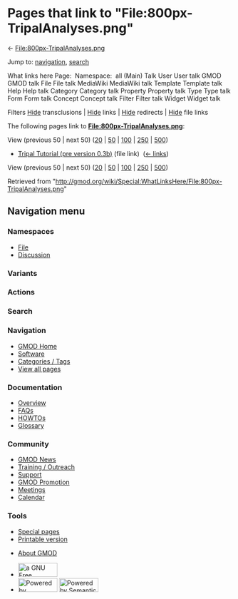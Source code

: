 <div id="mw-page-base" class="noprint">

</div>

<div id="mw-head-base" class="noprint">

</div>

<div id="content" class="mw-body" role="main">

<span id="top"></span>

<div id="mw-js-message" style="display:none;">

</div>



# <span dir="auto">Pages that link to "File:800px-TripalAnalyses.png"</span>

<div id="bodyContent">

<div id="contentSub">

←
[File:800px-TripalAnalyses.png](/wiki/File:800px-TripalAnalyses.png "File:800px-TripalAnalyses.png")

</div>

<div id="jump-to-nav" class="mw-jump">

Jump to: [navigation](#mw-navigation), [search](#p-search)

</div>

<div id="mw-content-text">

What links here Page:  Namespace:  all (Main) Talk User User talk GMOD
GMOD talk File File talk MediaWiki MediaWiki talk Template Template talk
Help Help talk Category Category talk Property Property talk Type Type
talk Form Form talk Concept Concept talk Filter Filter talk Widget
Widget talk

Filters
[Hide](/mediawiki/index.php?title=Special:WhatLinksHere/File:800px-TripalAnalyses.png&hidetrans=1 "Special:WhatLinksHere/File:800px-TripalAnalyses.png")
transclusions \|
[Hide](/mediawiki/index.php?title=Special:WhatLinksHere/File:800px-TripalAnalyses.png&hidelinks=1 "Special:WhatLinksHere/File:800px-TripalAnalyses.png")
links \|
[Hide](/mediawiki/index.php?title=Special:WhatLinksHere/File:800px-TripalAnalyses.png&hideredirs=1 "Special:WhatLinksHere/File:800px-TripalAnalyses.png")
redirects \|
[Hide](/mediawiki/index.php?title=Special:WhatLinksHere/File:800px-TripalAnalyses.png&hideimages=1 "Special:WhatLinksHere/File:800px-TripalAnalyses.png")
file links

The following pages link to
**[File:800px-TripalAnalyses.png](/wiki/File:800px-TripalAnalyses.png "File:800px-TripalAnalyses.png")**:

View (previous 50 \| next 50)
([20](/mediawiki/index.php?title=Special:WhatLinksHere/File:800px-TripalAnalyses.png&limit=20 "Special:WhatLinksHere/File:800px-TripalAnalyses.png")
\|
[50](/mediawiki/index.php?title=Special:WhatLinksHere/File:800px-TripalAnalyses.png&limit=50 "Special:WhatLinksHere/File:800px-TripalAnalyses.png")
\|
[100](/mediawiki/index.php?title=Special:WhatLinksHere/File:800px-TripalAnalyses.png&limit=100 "Special:WhatLinksHere/File:800px-TripalAnalyses.png")
\|
[250](/mediawiki/index.php?title=Special:WhatLinksHere/File:800px-TripalAnalyses.png&limit=250 "Special:WhatLinksHere/File:800px-TripalAnalyses.png")
\|
[500](/mediawiki/index.php?title=Special:WhatLinksHere/File:800px-TripalAnalyses.png&limit=500 "Special:WhatLinksHere/File:800px-TripalAnalyses.png"))

- [Tripal Tutorial (pre version
  0.3b)](/wiki/Tripal_Tutorial_(pre_version_0.3b) "Tripal Tutorial (pre version 0.3b)")
  (file link) ‎ <span class="mw-whatlinkshere-tools">([←
  links](/mediawiki/index.php?title=Special:WhatLinksHere&target=Tripal+Tutorial+%28pre+version+0.3b%29 "Special:WhatLinksHere"))</span>

View (previous 50 \| next 50)
([20](/mediawiki/index.php?title=Special:WhatLinksHere/File:800px-TripalAnalyses.png&limit=20 "Special:WhatLinksHere/File:800px-TripalAnalyses.png")
\|
[50](/mediawiki/index.php?title=Special:WhatLinksHere/File:800px-TripalAnalyses.png&limit=50 "Special:WhatLinksHere/File:800px-TripalAnalyses.png")
\|
[100](/mediawiki/index.php?title=Special:WhatLinksHere/File:800px-TripalAnalyses.png&limit=100 "Special:WhatLinksHere/File:800px-TripalAnalyses.png")
\|
[250](/mediawiki/index.php?title=Special:WhatLinksHere/File:800px-TripalAnalyses.png&limit=250 "Special:WhatLinksHere/File:800px-TripalAnalyses.png")
\|
[500](/mediawiki/index.php?title=Special:WhatLinksHere/File:800px-TripalAnalyses.png&limit=500 "Special:WhatLinksHere/File:800px-TripalAnalyses.png"))

</div>

<div class="printfooter">

Retrieved from
"<http://gmod.org/wiki/Special:WhatLinksHere/File:800px-TripalAnalyses.png>"

</div>

<div id="catlinks" class="catlinks catlinks-allhidden">

</div>

<div class="visualClear">

</div>

</div>

</div>

<div id="mw-navigation">

## Navigation menu

<div id="mw-head">



<div id="left-navigation">

<div id="p-namespaces" class="vectorTabs" role="navigation"
aria-labelledby="p-namespaces-label">

### Namespaces

- <span id="ca-nstab-image"><a href="/wiki/File:800px-TripalAnalyses.png" accesskey="c"
  title="View the file page [c]">File</a></span>
- <span id="ca-talk"><a
  href="/mediawiki/index.php?title=File_talk:800px-TripalAnalyses.png&amp;action=edit&amp;redlink=1"
  accesskey="t"
  title="Discussion about the content page [t]">Discussion</a></span>

</div>

<div id="p-variants" class="vectorMenu emptyPortlet" role="navigation"
aria-labelledby="p-variants-label">

### 

### Variants[](#)

<div class="menu">

</div>

</div>

</div>

<div id="right-navigation">



<div id="p-cactions" class="vectorMenu emptyPortlet" role="navigation"
aria-labelledby="p-cactions-label">

### Actions[](#)

<div class="menu">

</div>

</div>

<div id="p-search" role="search">

### Search

<div id="simpleSearch">

</div>

</div>

</div>

</div>

<div id="mw-panel">

<div id="p-logo" role="banner">

<a href="/wiki/Main_Page"
style="background-image: url(http://gmod.org/images/GMOD-cogs.png);"
title="Visit the main page"></a>

</div>

<div id="p-Navigation" class="portal" role="navigation"
aria-labelledby="p-Navigation-label">

### Navigation

<div class="body">

- <span id="n-GMOD-Home">[GMOD Home](/wiki/Main_Page)</span>
- <span id="n-Software">[Software](/wiki/GMOD_Components)</span>
- <span id="n-Categories-.2F-Tags">[Categories /
  Tags](/wiki/Categories)</span>
- <span id="n-View-all-pages">[View all
  pages](/wiki/Special:AllPages)</span>

</div>

</div>

<div id="p-Documentation" class="portal" role="navigation"
aria-labelledby="p-Documentation-label">

### Documentation

<div class="body">

- <span id="n-Overview">[Overview](/wiki/Overview)</span>
- <span id="n-FAQs">[FAQs](/wiki/Category:FAQ)</span>
- <span id="n-HOWTOs">[HOWTOs](/wiki/Category:HOWTO)</span>
- <span id="n-Glossary">[Glossary](/wiki/Glossary)</span>

</div>

</div>

<div id="p-Community" class="portal" role="navigation"
aria-labelledby="p-Community-label">

### Community

<div class="body">

- <span id="n-GMOD-News">[GMOD News](/wiki/GMOD_News)</span>
- <span id="n-Training-.2F-Outreach">[Training /
  Outreach](/wiki/Training_and_Outreach)</span>
- <span id="n-Support">[Support](/wiki/Support)</span>
- <span id="n-GMOD-Promotion">[GMOD
  Promotion](/wiki/GMOD_Promotion)</span>
- <span id="n-Meetings">[Meetings](/wiki/Meetings)</span>
- <span id="n-Calendar">[Calendar](/wiki/Calendar)</span>

</div>

</div>

<div id="p-tb" class="portal" role="navigation"
aria-labelledby="p-tb-label">

### Tools

<div class="body">

- <span id="t-specialpages"><a href="/wiki/Special:SpecialPages" accesskey="q"
  title="A list of all special pages [q]">Special pages</a></span>
- <span id="t-print"><a
  href="/mediawiki/index.php?title=Special:WhatLinksHere/File:800px-TripalAnalyses.png&amp;printable=yes"
  rel="alternate" accesskey="p"
  title="Printable version of this page [p]">Printable version</a></span>

</div>

</div>

</div>

</div>

<div id="footer" role="contentinfo">

- <span id="footer-places-about">[About
  GMOD](/wiki/GMOD:About "GMOD:About")</span>

<!-- -->

- <span id="footer-copyrightico">[<img src="http://www.gnu.org/graphics/gfdl-logo-small.png" width="88"
  height="31" alt="a GNU Free Documentation License" />](http://www.gnu.org/licenses/fdl-1.3.html)</span>
- <span id="footer-poweredbyico">[<img src="/mediawiki/skins/common/images/poweredby_mediawiki_88x31.png"
  width="88" height="31" alt="Powered by MediaWiki" />](//www.mediawiki.org/)
  [<img
  src="/mediawiki/extensions/SemanticMediaWiki/includes/../resources/images/smw_button.png"
  width="88" height="31" alt="Powered by Semantic MediaWiki" />](https://www.semantic-mediawiki.org/wiki/Semantic_MediaWiki)</span>

<div style="clear:both">

</div>

</div>
